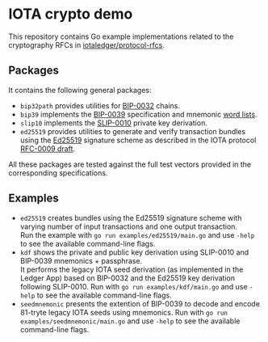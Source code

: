 # IOTA crypto demo
This repository contains Go example implementations related to the cryptography RFCs in [iotaledger/protocol-rfcs](https://github.com/iotaledger/protocol-rfcs).

## Packages
It contains the following general packages:
- `bip32path` provides utilities for [BIP-0032](https://github.com/bitcoin/bips/blob/master/bip-0032.mediawiki) chains.
- `bip39` implements the [BIP-0039](https://github.com/bitcoin/bips/blob/master/bip-0039.mediawiki) specification and mnemonic [word lists](https://github.com/bitcoin/bips/blob/master/bip-0039/bip-0039-wordlists.md).
- `slip10` implements the [SLIP-0010](https://github.com/satoshilabs/slips/blob/master/slip-0010.md) private key derivation.
- `ed25519` provides utilities to generate and verify transaction bundles using the [Ed25519](https://ed25519.cr.yp.to/) signature scheme as described in the IOTA protocol [RFC-0009 draft](https://github.com/iotaledger/protocol-rfcs/pull/9).

All these packages are tested against the full test vectors provided in the corresponding specifications.

## Examples
- `ed25519` creates bundles using the Ed25519 signature scheme with varying number of input transactions and one output transaction.<br>
Run the example with `go run examples/ed25519/main.go` and use `-help` to see the available command-line flags.
- `kdf` shows the private and public key derivation using SLIP-0010 and BIP-0039 mnemonics + passphrase.<br>
It performs the legacy IOTA seed derivation (as implemented in the Ledger App) based on BIP-0032 and the Ed25519 key derivation following SLIP-0010.
Run with `go run examples/kdf/main.go` and use `-help` to see the available command-line flags.
- `seedmnemonic` presents the extention of BIP-0039 to decode and encode 81-tryte legacy IOTA seeds using mnemonics.
Run with `go run examples/seedmnemonic/main.go` and use `-help` to see the available command-line flags.
